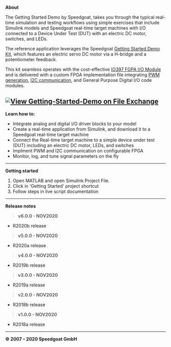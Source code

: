 ﻿
**About**

The Getting Started Demo by Speedgoat, takes you through the typical real-time simulation and testing workflows using simple exercises that include Simulink models and Speedgoat real-time target machines with I/O connected to a Device Under Test (DUT) with an electric DC motor, switches, and LEDs. 

The reference application leverages the Speedgoat [Getting Started Demo Kit](https://www.speedgoat.com/products-services/demo-kits/getting-started-demo), which features an electric servo DC motor via a H-bridge and a potentiometer feedback.

This kit seamless operates with the cost-effective [IO397 FGPA I/O Module](https://www.speedgoat.com/products/simulink-programmable-fpgas-fpga-i-o-modules-io397) and is delivered with a custom FPGA implementation file integrating [PWM generation](https://www.speedgoat.com/products/simulink-programmable-fpgas-fpga-code-module-pwm-generation), [I2C communication](https://www.speedgoat.com/products-services/communications-protocols/i2c), and General Purpose Digital I/O code modules.

[![View Getting-Started-Demo on File Exchange](https://www.mathworks.com/matlabcentral/images/matlab-file-exchange.svg)](https://www.mathworks.com/matlabcentral/fileexchange/83448-getting-started-demo)
----------


**Learn how to:**

 - Integrate analog and digital I/O driver blocks to your model
 - Create a real-time application from Simulink, and download it to a Speedgoat real-time target machine
 - Connect the Real-time target machine to a simple device under test (DUT) including an electric DC motor, LEDs, and switches
 - Implment PWM and I2C communication on configurable FPGA
 - Monitor, log, and tune signal parameters on the fly


----------

**Getting started**

 1. Open MATLAB and open Simulink Project File.
 2. Click in 'Getting Started' project shortcut
 3. Follow steps in live script documentation
 
----------

**Release notes**

> **v6.0.0 - NOV2020**
 -  R2020b release

> **v5.0.0 - NOV2020**
 -  R2020a release

> **v4.0.0 - NOV2020**
 -  R2019b release

> **v3.0.0 - NOV2020**
 -  R2019a release

> **v2.0.0 - NOV2020**
 -  R2018b release

> **v1.0.0 - NOV2020**
 -  R2018a release

----------

**© 2007 – 2020 Speedgoat GmbH**

